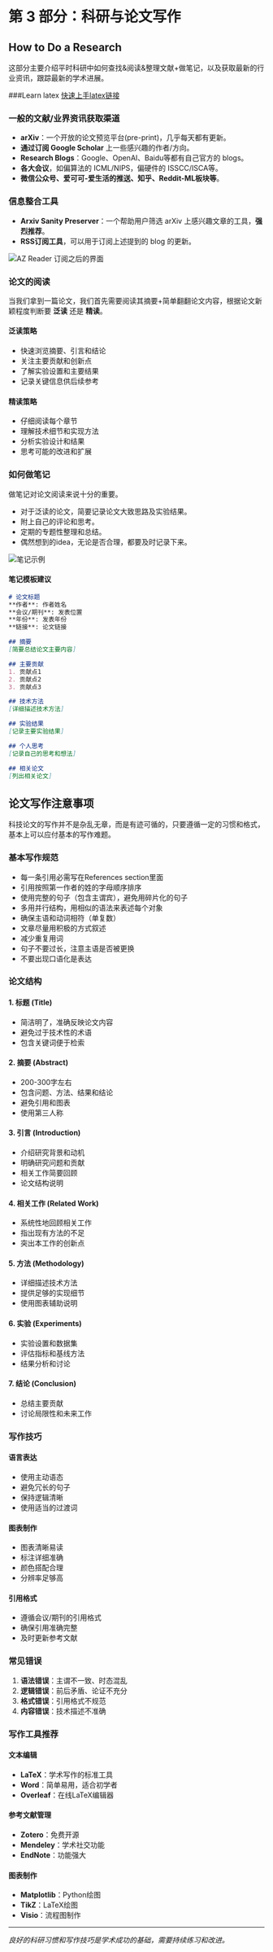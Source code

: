 # 第 3 部分：科研与论文写作

## How to Do a Research

这部分主要介绍平时科研中如何查找&阅读&整理文献+做笔记，以及获取最新的行业资讯，跟踪最新的学术进展。

###Learn latex
[快速上手latex链接](https://gxblogs.com/posts/17963/)

### 一般的文献/业界资讯获取渠道

* **arXiv**：一个开放的论文预览平台(pre-print)，几乎每天都有更新。
* **通过订阅 Google Scholar** 上一些感兴趣的作者/方向。
* **Research Blogs**：Google、OpenAI、Baidu等都有自己官方的 blogs。
* **各大会议**，如偏算法的 ICML/NIPS，偏硬件的 ISSCC/ISCA等。
* **微信公众号、爱可可-爱生活的推送、知乎、Reddit-ML板块等**。

### 信息整合工具

* **Arxiv Sanity Preserver**：一个帮助用户筛选 arXiv 上感兴趣文章的工具，**强烈推荐**。
* **RSS订阅工具**，可以用于订阅上述提到的 blog 的更新。

![AZ Reader 订阅之后的界面](assets/az_reader_ui.png)

### 论文的阅读

当我们拿到一篇论文，我们首先需要阅读其摘要+简单翻翻论文内容，根据论文新颖程度判断要 **泛读** 还是 **精读**。

#### 泛读策略
- 快速浏览摘要、引言和结论
- 关注主要贡献和创新点
- 了解实验设置和主要结果
- 记录关键信息供后续参考

#### 精读策略
- 仔细阅读每个章节
- 理解技术细节和实现方法
- 分析实验设计和结果
- 思考可能的改进和扩展

### 如何做笔记

做笔记对论文阅读来说十分的重要。

* 对于泛读的论文，简要记录论文大致思路及实验结果。
* 附上自己的评论和思考。
* 定期的专题性整理和总结。
* 偶然想到的idea，无论是否合理，都要及时记录下来。

![笔记示例](assets/onenote_example.png)

#### 笔记模板建议

```markdown
# 论文标题
**作者**: 作者姓名  
**会议/期刊**: 发表位置  
**年份**: 发表年份  
**链接**: 论文链接

## 摘要
[简要总结论文主要内容]

## 主要贡献
1. 贡献点1
2. 贡献点2
3. 贡献点3

## 技术方法
[详细描述技术方法]

## 实验结果
[记录主要实验结果]

## 个人思考
[记录自己的思考和想法]

## 相关论文
[列出相关论文]
```

## 论文写作注意事项

科技论文的写作并不是杂乱无章，而是有迹可循的，只要遵循一定的习惯和格式，基本上可以应付基本的写作难题。

### 基本写作规范

* 每一条引用必需写在References section里面
* 引用按照第一作者的姓的字母顺序排序
* 使用完整的句子（包含主谓宾），避免用碎片化的句子
* 多用并行结构，用相似的语法来表述每个对象
* 确保主语和动词相符（单复数）
* 文章尽量用积极的方式叙述
* 减少重复用词
* 句子不要过长，注意主语是否被更换
* 不要出现口语化是表达

### 论文结构

#### 1. 标题 (Title)
- 简洁明了，准确反映论文内容
- 避免过于技术性的术语
- 包含关键词便于检索

#### 2. 摘要 (Abstract)
- 200-300字左右
- 包含问题、方法、结果和结论
- 避免引用和图表
- 使用第三人称

#### 3. 引言 (Introduction)
- 介绍研究背景和动机
- 明确研究问题和贡献
- 相关工作简要回顾
- 论文结构说明

#### 4. 相关工作 (Related Work)
- 系统性地回顾相关工作
- 指出现有方法的不足
- 突出本工作的创新点

#### 5. 方法 (Methodology)
- 详细描述技术方法
- 提供足够的实现细节
- 使用图表辅助说明

#### 6. 实验 (Experiments)
- 实验设置和数据集
- 评估指标和基线方法
- 结果分析和讨论

#### 7. 结论 (Conclusion)
- 总结主要贡献
- 讨论局限性和未来工作

### 写作技巧

#### 语言表达
- 使用主动语态
- 避免冗长的句子
- 保持逻辑清晰
- 使用适当的过渡词

#### 图表制作
- 图表清晰易读
- 标注详细准确
- 颜色搭配合理
- 分辨率足够高

#### 引用格式
- 遵循会议/期刊的引用格式
- 确保引用准确完整
- 及时更新参考文献

### 常见错误

1. **语法错误**：主谓不一致、时态混乱
2. **逻辑错误**：前后矛盾、论证不充分
3. **格式错误**：引用格式不规范
4. **内容错误**：技术描述不准确

### 写作工具推荐

#### 文本编辑
- **LaTeX**：学术写作的标准工具
- **Word**：简单易用，适合初学者
- **Overleaf**：在线LaTeX编辑器

#### 参考文献管理
- **Zotero**：免费开源
- **Mendeley**：学术社交功能
- **EndNote**：功能强大

#### 图表制作
- **Matplotlib**：Python绘图
- **TikZ**：LaTeX绘图
- **Visio**：流程图制作

---

*良好的科研习惯和写作技巧是学术成功的基础，需要持续练习和改进。*
